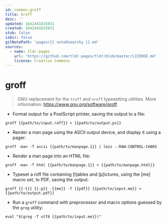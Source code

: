 ```yaml
---
id: common.groff
title: Groff
desc: ''
updated: 1642441815031
created: 1642441815031
stub: false
isDir: false
gitNotePath: 'pages/{{ noteHiearchy }}.md'
sources:
  - name: tldr-pages
    url: 'https://github.com/tldr-pages/tldr/blob/master/LICENSE.md'
    license: Creative Commons
---
```

# groff

> GNU replacement for the `troff` and `nroff` typesetting utilities.
> More information: <https://www.gnu.org/software/groff>.

- Format output for a PostScript printer, saving the output to a file:

`groff {{path/to/input.roff}} > {{path/to/output.ps}}`

- Render a man page using the ASCII output device, and display it using a pager:

`groff -man -T ascii {{path/to/manpage.1}} | less --RAW-CONTROL-CHARS`

- Render a man page into an HTML file:

`groff -man -T html {{path/to/manpage.1}} > {{path/to/manpage.html}}`

- Typeset a roff file containing [t]ables and [p]ictures, using the [me] macro set, to PDF, saving the output:

`groff {{-t}} {{-p}} -{{me}} -T {{pdf}} {{path/to/input.me}} > {{path/to/output.pdf}}`

- Run a `groff` command with preprocessor and macro options guessed by the `grog` utility:

`eval "$(grog -T utf8 {{path/to/input.me}})"`

